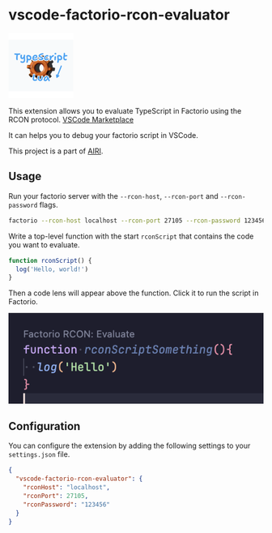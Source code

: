 # vscode-factorio-rcon-evaluator

![Logo](./assets/logo.png)

This extension allows you to evaluate TypeScript in Factorio using the RCON protocol. [VSCode Marketplace](https://marketplace.visualstudio.com/items?itemName=LemonNeko.vscode-factorio-rcon-evaluator)

It can helps you to debug your factorio script in VSCode.

This project is a part of [AIRI](https://github.com/moeru-ai/airi).

## Usage

Run your factorio server with the `--rcon-host`, `--rcon-port` and `--rcon-password` flags.

```bash
factorio --rcon-host localhost --rcon-port 27105 --rcon-password 123456
```

Write a top-level function with the start `rconScript` that contains the code you want to evaluate.

```typescript
function rconScript() {
  log('Hello, world!')
}
```

Then a code lens will appear above the function. Click it to run the script in Factorio.

![Code Lens Example](./assets/codelens.png)

## Configuration

You can configure the extension by adding the following settings to your `settings.json` file.

```json
{
  "vscode-factorio-rcon-evaluator": {
    "rconHost": "localhost",
    "rconPort": 27105,
    "rconPassword": "123456"
  }
}
```
